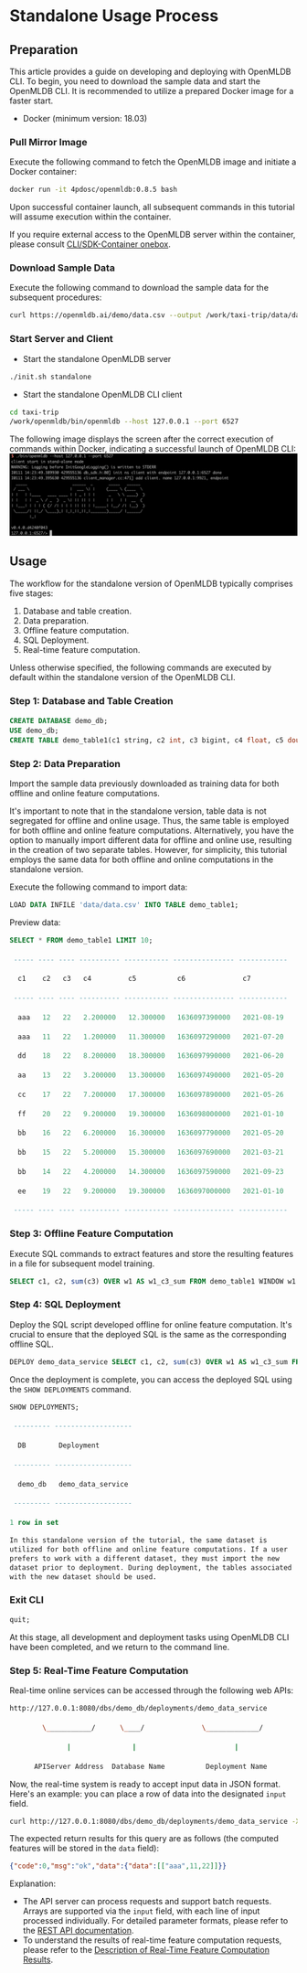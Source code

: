 # Standalone Usage Process

## Preparation

This article provides a guide on developing and deploying with OpenMLDB CLI. To begin, you need to download the sample data and start the OpenMLDB CLI. It is recommended to utilize a prepared Docker image for a faster start.

- Docker (minimum version: 18.03)

### Pull Mirror Image

Execute the following command to fetch the OpenMLDB image and initiate a Docker container:

```bash
docker run -it 4pdosc/openmldb:0.8.5 bash
```

Upon successful container launch, all subsequent commands in this tutorial will assume execution within the container.

If you require external access to the OpenMLDB server within the container, please consult [CLI/SDK-Container onebox](../reference/ip_tips.md#clisdk-containeronebox).

### Download Sample Data

Execute the following command to download the sample data for the subsequent procedures:

```bash
curl https://openmldb.ai/demo/data.csv --output /work/taxi-trip/data/data.csv
```

### Start Server and Client

- Start the standalone OpenMLDB server

```bash
./init.sh standalone
```

- Start the standalone OpenMLDB CLI client

```bash
cd taxi-trip
/work/openmldb/bin/openmldb --host 127.0.0.1 --port 6527
```

The following image displays the screen after the correct execution of commands within Docker, indicating a successful launch of OpenMLDB CLI:
![image-20220111142406534](./images/cli.png)

## Usage
The workflow for the standalone version of OpenMLDB typically comprises five stages:
1. Database and table creation.
2. Data preparation.
3. Offline feature computation.
4. SQL Deployment.
5. Real-time feature computation.

Unless otherwise specified, the following commands are executed by default within the standalone version of the OpenMLDB CLI.

### Step 1: Database and Table Creation

```sql
CREATE DATABASE demo_db;
USE demo_db;
CREATE TABLE demo_table1(c1 string, c2 int, c3 bigint, c4 float, c5 double, c6 timestamp, c7 date);
```

### Step 2: Data Preparation

Import the sample data previously downloaded as training data for both offline and online feature computations.

It's important to note that in the standalone version, table data is not segregated for offline and online usage. Thus, the same table is employed for both offline and online feature computations. Alternatively, you have the option to manually import different data for offline and online use, resulting in the creation of two separate tables. However, for simplicity, this tutorial employs the same data for both offline and online computations in the standalone version.

Execute the following command to import data:

```sql
LOAD DATA INFILE 'data/data.csv' INTO TABLE demo_table1;
```

Preview data:

```sql
SELECT * FROM demo_table1 LIMIT 10;

 ----- ---- ---- ---------- ----------- --------------- ------------

  c1    c2   c3   c4         c5          c6              c7

 ----- ---- ---- ---------- ----------- --------------- ------------

  aaa   12   22   2.200000   12.300000   1636097390000   2021-08-19

  aaa   11   22   1.200000   11.300000   1636097290000   2021-07-20

  dd    18   22   8.200000   18.300000   1636097990000   2021-06-20

  aa    13   22   3.200000   13.300000   1636097490000   2021-05-20

  cc    17   22   7.200000   17.300000   1636097890000   2021-05-26

  ff    20   22   9.200000   19.300000   1636098000000   2021-01-10

  bb    16   22   6.200000   16.300000   1636097790000   2021-05-20

  bb    15   22   5.200000   15.300000   1636097690000   2021-03-21

  bb    14   22   4.200000   14.300000   1636097590000   2021-09-23

  ee    19   22   9.200000   19.300000   1636097000000   2021-01-10

 ----- ---- ---- ---------- ----------- --------------- ------------
```

### Step 3: Offline Feature Computation

Execute SQL commands to extract features and store the resulting features in a file for subsequent model training.

```sql
SELECT c1, c2, sum(c3) OVER w1 AS w1_c3_sum FROM demo_table1 WINDOW w1 AS (PARTITION BY demo_table1.c1 ORDER BY demo_table1.c6 ROWS BETWEEN 2 PRECEDING AND CURRENT ROW) INTO OUTFILE '/tmp/feature.csv';
```

### Step 4: SQL Deployment

Deploy the SQL script developed offline for online feature computation. It's crucial to ensure that the deployed SQL is the same as the corresponding offline SQL.

```sql
DEPLOY demo_data_service SELECT c1, c2, sum(c3) OVER w1 AS w1_c3_sum FROM demo_table1 WINDOW w1 AS (PARTITION BY demo_table1.c1 ORDER BY demo_table1.c6 ROWS BETWEEN 2 PRECEDING AND CURRENT ROW);
```

Once the deployment is complete, you can access the deployed SQL using the `SHOW DEPLOYMENTS` command.

```sql
SHOW DEPLOYMENTS;

 --------- -------------------

  DB        Deployment

 --------- -------------------

  demo_db   demo_data_service

 --------- -------------------

1 row in set
```

```{note}
In this standalone version of the tutorial, the same dataset is utilized for both offline and online feature computations. If a user prefers to work with a different dataset, they must import the new dataset prior to deployment. During deployment, the tables associated with the new dataset should be used.
```

### Exit CLI

```sql
quit;
```

At this stage, all development and deployment tasks using OpenMLDB CLI have been completed, and we return to the command line.

### Step 5: Real-Time Feature Computation

Real-time online services can be accessed through the following web APIs:

```bash
http://127.0.0.1:8080/dbs/demo_db/deployments/demo_data_service

​        \___________/      \____/              \_____________/

​              |               |                        |

​      APIServer Address  Database Name          Deployment Name
```

Now, the real-time system is ready to accept input data in JSON format. Here's an example: you can place a row of data into the designated `input` field.

```bash
curl http://127.0.0.1:8080/dbs/demo_db/deployments/demo_data_service -X POST -d'{"input": [["aaa", 11, 22, 1.2, 1.3, 1635247427000, "2021-05-20"]]}'
```

The expected return results for this query are as follows (the computed features will be stored in the `data` field):

```json
{"code":0,"msg":"ok","data":{"data":[["aaa",11,22]]}}
```

Explanation:

- The API server can process requests and support batch requests. Arrays are supported via the `input` field, with each line of input processed individually. For detailed parameter formats, please refer to the [REST API documentation](../quickstart/sdk/rest_api.md).
- To understand the results of real-time feature computation requests, please refer to the [Description of Real-Time Feature Computation Results](../quickstart/openmldb_quickstart.md#description-of-real-time-feature-computation-results).
